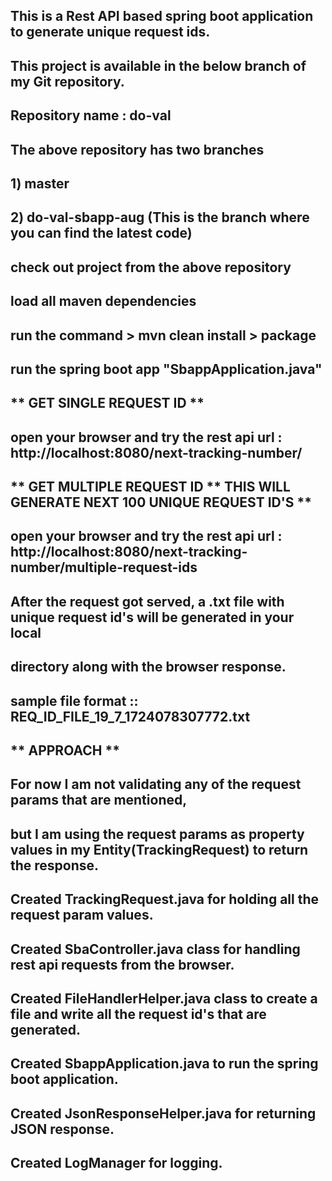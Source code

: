 
## This is a Rest API based spring boot application to generate unique request ids.

## This project is available in the below branch of my Git repository.

## Repository name : do-val
## The above repository has two branches
## 1) master
## 2) do-val-sbapp-aug (This is the branch where you can find the latest code)

##  check out project from the above repository
##  load all maven dependencies
##  run the command > mvn clean install > package
##  run the spring boot app "SbappApplication.java"

##  ** GET SINGLE REQUEST ID **
##  open your browser and try the rest api url :  http://localhost:8080/next-tracking-number/

##  ** GET MULTIPLE REQUEST ID ** THIS WILL GENERATE NEXT 100 UNIQUE REQUEST ID'S **
##  open your browser and try the rest api url :  http://localhost:8080/next-tracking-number/multiple-request-ids

## After the request got served, a .txt file with unique request id's will be generated in your local
## directory along with the browser response.
## sample file format :: REQ_ID_FILE_19_7_1724078307772.txt



##  ** APPROACH **

## For now I am not validating any of the request params that are mentioned, 
## but I am using the request params as property values in my Entity(TrackingRequest) to return the response.

##  Created TrackingRequest.java for holding all the request param values.

##  Created SbaController.java class for handling rest api requests from the browser.

##  Created FileHandlerHelper.java class to create a file and write all the request id's that are generated.

##  Created SbappApplication.java to run the spring boot application.

##  Created JsonResponseHelper.java for returning JSON response.

##  Created LogManager for logging.
